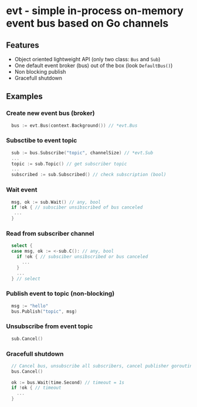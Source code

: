 # evt - simple in-process on-memory event bus based on Go channels

## Features
 - Object oriented lightweight API (only two class: `Bus` and `Sub`)
 - One default event broker (bus) out of the box (look `DefaultBus()`)
 - Non blocking publish
 - Gracefull shutdown

## Examples

### Create new event bus (broker)
```go
  bus := evt.Bus(context.Background()) // *evt.Bus
```

### Subsctibe to event topic
```go
  sub := bus.Subscribe("topic", channelSize) // *evt.Sub
  ...
  topic := sub.Topic() // get subscriber topic
  ...
  subscribed := sub.Subscribed() // check subscription (bool)
```

### Wait event
```go
  msg, ok := sub.Wait() // any, bool
  if !ok { // subsciber unsibscribed of bus canceled
   ...
  }
```

### Read from subscriber channel
```go
  select {
  case msg, ok := <-sub.C(): // any, bool
    if !ok { // subsciber unsibscribed or bus canceled
      ...
    }
    ...
  } // select
```

### Publish event to topic (non-blocking)
```go
  msg := "hello"
  bus.Publish("topic", msg)
```

### Unsubscribe from event topic
```go
  sub.Cancel()
```

### Gracefull shutdown
```go
  // Cancel bus, unsubscribe all subscribers, cancel publisher goroutines
  bus.Cancel()
	
  ok := bus.Wait(time.Second) // timeout = 1s
  if !ok { // timeout
    ...
  }
```

